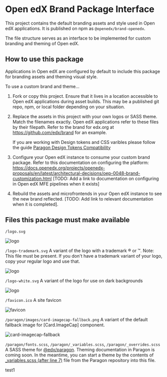 # Open edX Brand Package Interface

This project contains the default branding assets and style used in Open edX
applications. It is published on npm as `@openedx/brand-openedx`.

The file structure serves as an interface to be implemented for custom
branding and theming of Open edX.

## How to use this package

Applications in Open edX are configured by default to include this
package for branding assets and theming visual style.

To use a custom brand and theme\...

1.  Fork or copy this project. Ensure that it lives in a location
    accessible to Open edX applications during asset builds. This may be
    a published git repo, npm, or local folder depending on your
    situation.
2.  Replace the assets in this project with your own logos or SASS
    theme. Match the filenames exactly. Open edX applications refer to
    these files by their filepath. Refer to the brand for edx.org at
    <https://github.com/edx/brand> for an example.

    If you are working with Design tokens and CSS varibles please follow the guide 
    [Paragon Design Tokens Compatibility](./docs/how-to/design-tokens-support.rst)

3.  Configure your Open edX instance to consume your custom brand
    package. Refer to this documentation on configuring the platform:
    https://docs.openedx.org/projects/openedx-proposals/en/latest/architectural-decisions/oep-0048-brand-customization.html
    \[TODO: Add a link to documentation on configuring in Open edX MFE
    pipelines when it exists\]
4.  Rebuild the assets and microfrontends in your Open edX instance to
    see the new brand reflected. \[TODO: Add link to relevant
    documentation when it is completed\].

## Files this package must make available

`/logo.svg`

![logo](/logo.svg)

`/logo-trademark.svg` A variant of the logo with a trademark ® or ™.
Note: This file must be present. If you don\'t have a trademark variant
of your logo, copy your regular logo and use that.

![logo](/logo-trademark.svg)

`/logo-white.svg` A variant of the logo for use on dark backgrounds

![logo](/logo-white.svg)

`/favicon.ico` A site favicon

![favicon](/favicon.ico)

`/paragon/images/card-imagecap-fallback.png` A variant of the default
fallback image for [Card.ImageCap] component.

![card-imagecap-fallback](/paragon/images/card-imagecap-fallback.png)

`/paragon/fonts.scss`, `/paragon/_variables.scss`,
`/paragon/_overrides.scss` A SASS theme for
[\@edx/paragon](https://github.com/openedx/paragon). Theming
documentation in Paragon is coming soon. In the meantime, you can start
a theme by the contents of [\_variables.scss (after line
7)](https://github.com/openedx/paragon/blob/master/scss/core/_variables.scss#L7-L1046)
file from the Paragon repository into this file.

test1